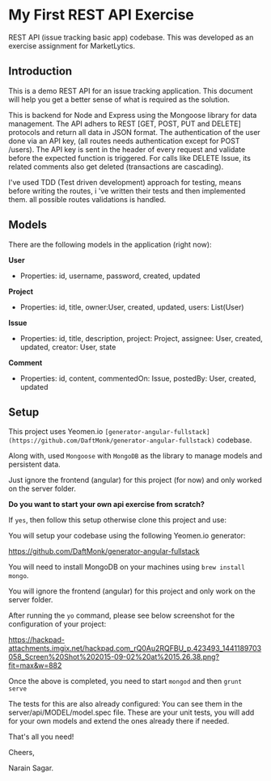# My First REST API Exercise

REST API (issue tracking basic app) codebase. This was developed as an exercise assignment for MarketLytics.

## Introduction

This is a demo REST API for an issue tracking application. This document will help you get a better sense of what is required as the solution.

This is backend for Node and Express using the Mongoose library for data management. The API adhers to REST [GET, POST, PUT and DELETE] protocols and return all data in JSON format. 
The authentication of the user done via an API key, (all routes needs authentication except for POST /users). The API key is sent in the header of every request and validate before the expected function is triggered. 
For calls like DELETE Issue, its related comments also get deleted (transactions are cascading).

I've used TDD (Test driven development) approach for testing, means before writing the routes, i 've written their tests and then implemented them. 
all possible routes validations is handled. 

## Models
There are the following models in the application (right now):

**User**
- Properties:
id, username, password, created, updated

**Project**
- Properties:
id, title, owner:User, created, updated, users: List(User)

**Issue**
- Properties:
id, title, description, project: Project, assignee: User, created, updated, creator: User, state

**Comment**
- Properties:
id, content, commentedOn: Issue, postedBy: User, created, updated

## Setup

This project uses Yeomen.io `[generator-angular-fullstack](https://github.com/DaftMonk/generator-angular-fullstack)` codebase.

Along with, used `Mongoose` with `MongoDB` as the library to manage models and persistent data. 

Just ignore the frontend (angular) for this project (for now) and only worked on the server folder.


**Do you want to start your own api exercise from scratch?** 

If `yes`, then follow this setup otherwise clone this project and use:

You will setup your codebase using the following Yeomen.io generator:

https://github.com/DaftMonk/generator-angular-fullstack

You will need to install MongoDB on your machines using `brew install mongo`.

You will ignore the frontend (angular) for this project and only work on the server folder.

After running the `yo` command, please see below screenshot for the configuration of your project:

https://hackpad-attachments.imgix.net/hackpad.com_rQ0Au2RQFBU_p.423493_1441189703058_Screen%20Shot%202015-09-02%20at%2015.26.38.png?fit=max&w=882

Once the above is completed, you need to start `mongod` and then `grunt serve`

The tests for this are also already configured:
You can see them in the server/api/MODEL/model.spec file. These are your unit tests, you will add for your own models and extend the ones already there if needed.

That's all you need!

Cheers,

Narain Sagar.
